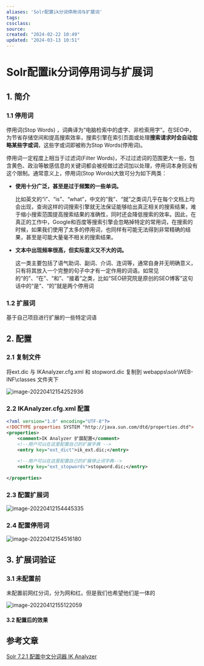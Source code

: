 ```yaml
---
aliases: 'Solr配置ik分词停用词与扩展词'
tags: 
cssclass:
source:
created: "2024-02-22 10:49"
updated: "2024-03-13 10:51"
---
```

# Solr配置ik分词停用词与扩展词

## 1. 简介

### 1.1 停用词

停用词(Stop Words) ，词典译为“电脑检索中的虚字、非检索用字”。在SEO中，为节省存储空间和提高搜索效率，搜索引擎在索引页面或处理**搜索请求时会自动忽略某些字或词**，这些字或词即被称为Stop Words(停用词)。

停用词一定程度上相当于过滤词(Filter Words)，不过过滤词的范围更大一些，包含黄色、政治等敏感信息的关键词都会被视做过滤词加以处理，停用词本身则没有这个限制。通常意义上，停用词(Stop Words)大致可分为如下两类：

- **使用十分广泛，甚至是过于频繁的一些单词。**

  比如英文的“i”、“is”、“what”，中文的“我”、“就”之类词几乎在每个文档上均会出现，查询这样的词搜索引擎就无法保证能够给出真正相关的搜索结果，难于缩小搜索范围提高搜索结果的准确性，同时还会降低搜索的效率。因此，在真正的工作中，Google和百度等搜索引擎会忽略掉特定的常用词，在搜索的时候，如果我们使用了太多的停用词，也同样有可能无法得到非常精确的结果，甚至是可能大量毫不相关的搜索结果。

- **文本中出现频率很高，但实际意义又不大的词。**

  这一类主要包括了语气助词、副词、介词、连词等，通常自身并无明确意义，只有将其放入一个完整的句子中才有一定作用的词语。如常见的“的”、“在”、“和”、“接着”之类，比如“SEO研究院是原创的SEO博客”这句话中的“是”、“的”就是两个停用词

### 1.2 扩展词

基于自己项目进行扩展的一些特定词语

## 2. 配置

### 2.1 复制文件

将ext.dic 与 IKAnalyzer.cfg.xml 和 stopword.dic 复制到 webapps\solr\WEB-INF\classes 文件夹下

![image-20220412154252936](https://cdn.jsdelivr.net/gh/MrJackC/PicGoImages/other/202403131051081.png)

### 2.2 IKAnalyzer.cfg.xml 配置

```xml
<?xml version="1.0" encoding="UTF-8"?>
<!DOCTYPE properties SYSTEM "http://java.sun.com/dtd/properties.dtd">  
<properties>  
	<comment>IK Analyzer 扩展配置</comment>
	<!--用户可以在这里配置自己的扩展字典 -->
	<entry key="ext_dict">ik_ext.dic;</entry> 
	
	<!--用户可以在这里配置自己的扩展停止词字典-->
	<entry key="ext_stopwords">stopword.dic;</entry> 
	
</properties>
```

### 2.3 配置扩展词

![image-20220412154445335](https://cdn.jsdelivr.net/gh/MrJackC/PicGoImages/other/202403131051136.png)

### 2.4 配置停用词

![image-20220412154516180](https://cdn.jsdelivr.net/gh/MrJackC/PicGoImages/other/202403131051169.png)

## 3. 扩展词验证

### 3.1 未配置前

未配置前网红分词，分为网和红。但是我们也希望他们是一体的

![image-20220412155122059](https://cdn.jsdelivr.net/gh/MrJackC/PicGoImages/other/202403131051210.png)

#### 3.2 配置后的效果



## 参考文章

[Solr 7.2.1 配置中文分词器 IK Analyzer](https://blog.csdn.net/Appleyk/article/details/79270363)